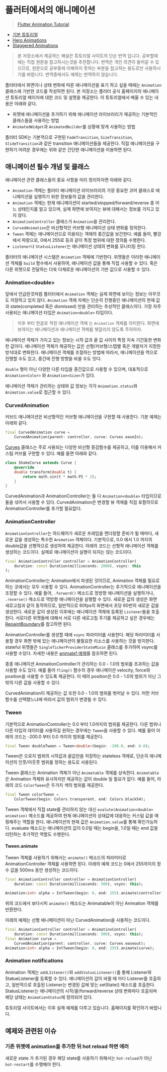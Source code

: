 # 플러터에서의 애니메이션
> [Flutter Animation Tutorial](https://flutter.io/docs/development/ui/animations/tutorial)

- [기본 튜토리얼](./README.md)
- [Hero Animations](./hero-animations.md)
- [Staggered Animations](./staggered-animations.md)

> 본 저장소에서 제공하는 해설은 튜토리얼 사이트의 단순 번역 입니다.
공부할때에는 직접 원문을 참고하시는것을 추천합니다. 번역은 개인 의견이
들어갈 수 있으므로, 원문으로 공부중에 이해하지 못하는 부분을 참고하는 용도로만
사용하시기를 바랍니다. 번역중에서도 예제는 번역하지 않습니다.


플러터에서 화면이나 상태 변화에 따른 애니메이션을 표기 하고 싶을 때에는 `Animation` 클래스에 기반한 코드를 작성하면 된다. 본 저장소는 플러터 공식 홈페이지의 애니메이션 튜토리얼 페이지에 대한 코드 및 설명을 제공한다. 이 튜토리얼에서 배울 수 있는 내용은 아래와 같다.

- 위젯에 애니메이션을 추가하기 위해 애니메이션 라이브러리가 제공하는 기본적인 클래스들을 사용하는 방법
- `AnimatedWidget`과 `AnimatedBuilder`를 상황에 맞게 사용하는 방법

플러터 SDK는 기본적으로 구현된 `FadeTransition`, `SizeTransition`, `SlideTransition`과 같은 transition 애니메이션들을 제공한다. 직접 애니메이션을 구현하기 어려운 경우에는 위와 같은 간단한 애니메이션을 이용하면 된다.

## 애니메이션 필수 개념 및 클래스

애니메이션 관련 클래스들의 중요 사항을 미리 정리하자면 아래와 같다.

- `Animation` 객체는 플러터 애니메이션 라이브러리의 가장 중요한 코어 클래스로 애니메이션을 실행하기 위한 정보들의 값을 관리한다.
- `Animation` 객체는 현재 애니메이션이 started/stopped/forward/reverse 중 어느 상태인지를 알고 있으며, 실제 화면에 보여지는 뷰에 대해서는 정보를 가지고 있지 않다.
- `AnimationController` 클래스가 `Animation`을 관리한다.
- `CurvedAnimation`은 비선형적인 커브형 애니메이션 상태 변화를 정의한다.
- `Tween` 객체는 애니메이션으로 이용되는 객체의 중간값을 보간한다. 예를 들어, 빨강에서 파랑으로, 0에서 255로 등과 같이 특정 범위에 대한 정의를 수행한다.
- `Listener`나 `StatusListener`는 애니메이션 상태의 변화를 모니터링 한다.

플러터의 애니메이션 시스템은 `Animation` 객체에 기반한다. 위젯들은 이러한 애니메이션 객체를 `build` 함수에서 사용하여, 애니메이션 값을 통해 직접 사용할 수 있다. 혹은 다른 위젯으로 전달하는 더욱 다채로운 애니메이션의 기반 값으로 사용할 수 있다.

### Animation\<double\>

앞에서 언급한것처럼 플러터에서 `Animation` 객체는 실제 화면에 보이는 정보는 아무것도 저장하고 있지 않다. `Animation` 객체 자체는 단순히 진행중인 애니메이션의 현재 값과 state(completed 혹은 dismissed) 만을 관리하는 추상적인 클래스이다. 가장 자주 사용되는 애니메이션 타입은 `Animation<double>` 타입이다.

> 이후 부터 한글로 적힌 애니메이션 객체 는 `Animation` 객체를 의미한다. 화면에 보여지는 애니메이션과 애니메이션 객체를 헷갈리지 않도록 주의하자.

애니메이션 객체가 가지고 있는 정보는 시작 값과 끝 값 사이의 특정 지속 기간동한 변화한
값이다. 애니메이션 객체가 제공하는 값은 선형/커브형/스텝별 혹은 개발자가
지정한 방식대로 변화한다. 애니메이션 객체를 조절하는 방법에 따라서,
애니메이션을 역으로 진행할 수도 있고, 중간에 진행 방향을 바꿀 수도 잇다.

`double` 형이 아닌 다양한 다른 타입을 중간값으로 사용할 수 있으며, 대표적으로
`Animation<Color>` 와 `Animation<Size>`가 있다.

애니메이션 객체가 관리하는 상태와 값 정보는 각각 `Animation.status`와
`Animation.value`로 접근할 수 있다.

### CurvedAnimation

커브드 애니메이션은 비선형적인 커브형 애니메이션을 구현할 때 사용한다.
기본 예제는 아래와 같다.

```dart
final CurvedAnimation curve =
    CurvedAnimation(parent: controller, curve: Curves.easeIn);
```

[Curves](https://docs.flutter.io/flutter/animation/Curves-class.html) 클래스는
주로 사용되는 다양한 비선형 증감함수를 제공하고, 이를 이용해서 커스텀 커브를
구현할 수 있다. 예를 들면 아래와 같다.

```dart
class ShakeCurve extends Curve {
    @override
    double transform(double t) {
        return math.sin(t * math.PI * 2);
    }
}
```

CurvedAnimation과 AnimationController는 둘 다 `Animation<double>` 타입이므로
둘을 섞어서 사용할 수 있다. CurvedAnimation은 변경할 뷰 객체를 직접 포함하므로
AnimationController를 추가할 필요없다.

### AnimationController

`AnimationController`는 하드웨어가 새로운 프레임을 렌더링할 준비가 될 때마다,
새로운 값을 생성하는 특수한 `Animation` 객체이다. 기본적으로, 0.0 에서 1.0
까지의 double값을 선형적으로 생성하여 제공한다. 아래의 코드는 선형적 애니메이션
객체를 생성하는 코드이다. 실제로 애니메이션이 실행이 되지는 않는 코드이다.

```dart
final AnimationController controller = AnimationController(
    duration: const Duration(milliseconds: 2000), vsync: this
);
```

AnimationController는 Animation<double>에서 파생된 것이므로, Animation
객체를 필요로 하는 곳에서는 모두 사용할 수 있다. AnimationController는
추가적으로 애니메이션을 조정할 수 있다. 예를 들어, `.forward()` 메소드로
정방향 애니메이션을 실행하거나, `.reverse()` 메소드로 역방향 애니메이션을
실행할 수 있다. 새로운 값의 생성은 화면 새로고침과 같이 동작하므로,
일반적으로 60fps의 화면에서 초당 60번의 새로운 값을 생성한다.
새로운 값이 생성된 이후에는 애니메이션 객체에 등록된 `Listener`들을
호출한다. 서로다른 위젯들에 대해서 서로 다른 새로고침 주기를 제공하고
싶은 경우에는 [RepaintBoundary](https://docs.flutter.io/flutter/widgets/RepaintBoundary-class.html)를 참고하면 된다.

AnimationController를 생성할 때에 `vsync` 파라미터를 사용한다. 해당
파라미터를 사용할 경우 화면 밖에 있는 애니메이션이 불필요한 리소스를
사용하는 것을 방지한다. stateful 위젯들은 `SingleTickerProviderStateMixin`
클래스를 추가하여 vsync를 사용할 수있다. 자세한 내용은 [animate1 예제](https://github.com/flutter/website/tree/master/src/_includes/code/animation/animate1/main.dart)를
참조하면 된다.

종종 애니메이션 AnimationController가 관리하는 0.0 - 1.0의 범위를 초과하는
값을 사용할 수도 있다. 예를 들어 `fling()` 함수의 경우 애니메이션 velocity,
force와 position을 사용할 수 있도록 제공한다. 이 때의 position은 0.0 - 1.0의
범위가 아닌 그 밖의 다른 값을 사용할 수 있다.

CurvedAnimation이 제공하는 값 또한 0.0 - 1.0의 범위를 벗어날 수 있다. 어떤
커브 함수를 선택했느냐에 따라서 값의 범위가 변경될 수 있다.

### Tween

기본적으로 AnimationController는 0.0 부터 1.0까지의 범위를 제공한다.
다른 범위나 다른 타입의 데이터를 사용하길 원하는 경우에는 `Tween`을 사용할 수 있다.
예를 들어 아래의 코드는 -200.0 부터 0.0 까지의 범위를 제공한다.

```dart
final Tween doubleTween = Tween<double>(begin: -200.0, end: 0.0);
```

Tween은 오로지 범위의 시작값과 끝값만을 저장하는 stateless 객체로, 단순히
애니메이션의 인풋/아웃풋 범위를 정하는 용도로 사용된다.

Tween 클래스는 Animation 객체가 아닌 `Animatable` 객체를 상속한다. `Animatable`은
Animation 객체와 유사하지만 제공하는 값이 double 일 필요가 없다. 예를 들어, 아래의
코드 `ColorTween`은 두가지 색의 범위를 제공한다.

```dart
final Tween colorTween =
    ColorTween(begin: Colors.transparent, end: Colors.black54);
```

Tween 객체에서 직접 state를 관리하지 않는 대신 `evalute(Animation<double> animation)`
메소드를 제공하여 현재 애니메이션의 상태값에 대응하는 커스텀 값을 매핑해주는
역할을 한다. 애니메이션의 현재 값은 `Animation.value`를 통해 확인가능하다.
evaluate 메소드는 애니메이션의 값이 0.0일 때는 begin을, 1.0일 때는 end 값을 리턴하는
추가적인 역할도 수행한다.

#### Tween.animate

Tween 객체를 사용하기 위해서는 `animate()` 메소드의 파라미터로
AnimationController 객체를 사용하면 된다. 아래의 예제 코드는 0에서 255까지의
정수 값을 500ms 동안 생성하는 코드이다.

```dart
final AnimationController controller = AnimationController(
    duration: const Duration(milliseconds: 500), vsync: this);

Animation<int> alpha = IntTween(begin: 0, end: 255).animate(controller);
```

위의 코드에서 보다시피 `animate()` 메소드는 Animatable이 아닌 Animation 객체를 반환한다.

아래의 예제는 선형 애니메이션이 아닌 CurvedAnimation을 사용하는 코드이다.

```dart
final AnimationController controller = AnimatinoController(
    duration: const Duration(milliseconds: 500), vsync: this);
final Animation curve =
    CurvedAnimation(parent: controller, curve: Curves.easeout);
Animation<int> alpha = IntTween(begin: 0, end: 255).animate(curve);
```

### Animation notifications

Animation 객체는 `addLIstener()`와 `addStatusListener()`를 통해
Listener와 StatueListener를 등록할 수 있다. 애니메이션의 값이 바뀔 때 마다
Listener를 호출하고, 일반적으로 호출된 Listener는 변경된 값에 맞는 setState()
메소드를 호출한다. StatusListener는 애니메이션의 시작/끝/forward/reverse 상태 변화마다
호출되며 해당 상태는 `AnimationStatus`에 정의되어 있다.

튜토리얼 사이트에서는 이후 실제 예제를 다루고 있습니다. 홈페이지를 확인하기 바랍니다.

## 예제와 관련된 이슈

### 기존 위젯에 animation을 추가한 뒤 hot reload 하면 에러

새로운 state 가 추가된 경우 해당 state를 사용하기 위해서는 `hot-reload`가 아닌
`hot-restart`를 수행해야 한다.